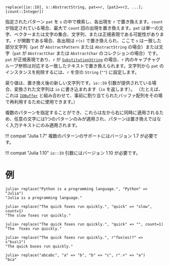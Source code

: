 ```
replace([io::IO], s::AbstractString, pat=>r, [pat2=>r2, ...]; [count::Integer])
```

指定されたパターン `pat` を `s` の中で検索し、各出現を `r` で置き換えます。`count` が指定されている場合、最大で `count` 回の出現を置き換えます。`pat` は単一の文字、ベクターまたは文字の集合、文字列、または正規表現である可能性があります。`r` が関数である場合、各出現は `r(s)` で置き換えられ、ここで `s` は一致した部分文字列（`pat` が `AbstractPattern` または `AbstractString` の場合）または文字（`pat` が `AbstractChar` または `AbstractChar` のコレクションの場合）です。`pat` が正規表現であり、`r` が [`SubstitutionString`](@ref) の場合、`r` 内のキャプチャグループ参照は対応する一致したテキストで置き換えられます。文字列から `pat` のインスタンスを削除するには、`r` を空の `String` (`""`) に設定します。

戻り値は、置き換え後の新しい文字列です。`io::IO` 引数が提供されている場合、変換された文字列は `io` に書き込まれます（`io` を返します）。 （たとえば、これは [`IOBuffer`](@ref) と組み合わせて、事前に割り当てられたバッファ配列をその場で再利用するために使用できます。）

複数のパターンを指定することができ、これらは左から右に同時に適用されるため、任意の文字には1つのパターンのみが適用され、パターンは置き換えではなく入力テキストにのみ適用されます。

!!! compat "Julia 1.7"
    複数のパターンのサポートにはバージョン 1.7 が必要です。


!!! compat "Julia 1.10"
    `io::IO` 引数にはバージョン 1.10 が必要です。


# 例

```jldoctest
julia> replace("Python is a programming language.", "Python" => "Julia")
"Julia is a programming language."

julia> replace("The quick foxes run quickly.", "quick" => "slow", count=1)
"The slow foxes run quickly."

julia> replace("The quick foxes run quickly.", "quick" => "", count=1)
"The  foxes run quickly."

julia> replace("The quick foxes run quickly.", r"fox(es)?" => s"bus\1")
"The quick buses run quickly."

julia> replace("abcabc", "a" => "b", "b" => "c", r".+" => "a")
"bca"
```
